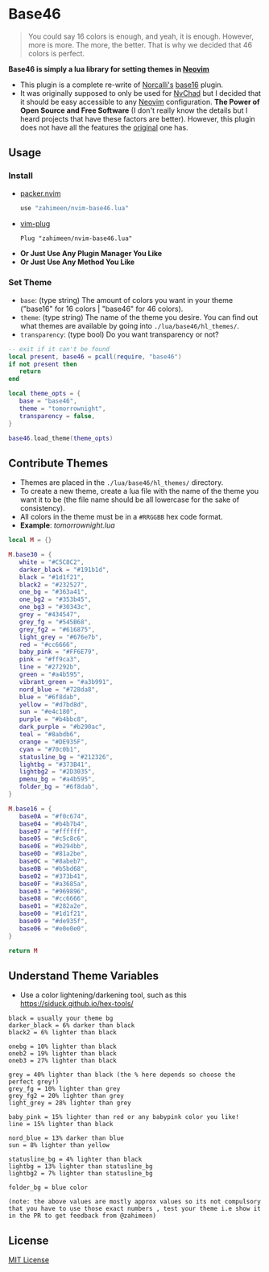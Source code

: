 # Base46

> You could say 16 colors is enough, and yeah, it is enough.
> However, more is more.
> The more, the better.
> That is why we decided that 46 colors is perfect.

**Base46 is simply a lua library for setting themes in [Neovim](https://github.com/neovim/neovim)**

- This plugin is a complete re-write of [Norcalli's](https://github.com/norcalli) [base16](https://github.com/norcalli/nvim-base16.lua) plugin.
- It was originally supposed to only be used for [NvChad](https://github.com/NvChad) but I decided that it should be easy accessible to any [Neovim](https://github.com/neovim/neovim) configuration. **The Power of Open Source and Free Software** (I don't really know the details but I heard projects that have these factors are better). However, this plugin does not have all the features the [original](https://github.com/NvChad/base46) one has.

## Usage

### Install

- [packer.nvim](https://github.com/wbthomason/packer.nvim)
  ```lua
  use "zahimeen/nvim-base46.lua"
  ```
- [vim-plug](https://github.com/junegunn/vim-plug)
  ```vim
  Plug "zahimeen/nvim-base46.lua"
  ```
- **Or Just Use Any Plugin Manager You Like**
- **Or Just Use Any Method You Like**

### Set Theme

- `base`: (type string) The amount of colors you want in your theme ("base16" for 16 colors | "base46" for 46 colors).
- `theme`: (type string) The name of the theme you desire. You can find out what themes are available by going into `./lua/base46/hl_themes/`.
- `transparency`: (type bool) Do you want transparency or not?
 
```lua
-- exit if it can't be found
local present, base46 = pcall(require, "base46")
if not present then
   return
end

local theme_opts = {
   base = "base46",
   theme = "tomorrownight",
   transparency = false,
}

base46.load_theme(theme_opts)
```

## Contribute Themes

- Themes are placed in the `./lua/base46/hl_themes/` directory.
- To create a new theme, create a lua file with the name of the theme you want it to be (the file name should be all lowercase for the sake of consistency).
- All colors in the theme must be in a `#RRGGBB` hex  code format.
- **Example**: *tomorrownight.lua*

```lua
local M = {}

M.base30 = {
   white = "#C5C8C2",
   darker_black = "#191b1d",
   black = "#1d1f21",
   black2 = "#232527",
   one_bg = "#363a41",
   one_bg2 = "#353b45",
   one_bg3 = "#30343c",
   grey = "#434547",
   grey_fg = "#545B68",
   grey_fg2 = "#616875",
   light_grey = "#676e7b",
   red = "#cc6666",
   baby_pink = "#FF6E79",
   pink = "#ff9ca3",
   line = "#27292b",
   green = "#a4b595",
   vibrant_green = "#a3b991",
   nord_blue = "#728da8",
   blue = "#6f8dab",
   yellow = "#d7bd8d",
   sun = "#e4c180",
   purple = "#b4bbc8",
   dark_purple = "#b290ac",
   teal = "#8abdb6",
   orange = "#DE935F",
   cyan = "#70c0b1",
   statusline_bg = "#212326",
   lightbg = "#373B41",
   lightbg2 = "#2D3035",
   pmenu_bg = "#a4b595",
   folder_bg = "#6f8dab",
}

M.base16 = {
   base0A = "#f0c674",
   base04 = "#b4b7b4",
   base07 = "#ffffff",
   base05 = "#c5c8c6",
   base0E = "#b294bb",
   base0D = "#81a2be",
   base0C = "#8abeb7",
   base0B = "#b5bd68",
   base02 = "#373b41",
   base0F = "#a3685a",
   base03 = "#969896",
   base08 = "#cc6666",
   base01 = "#282a2e",
   base00 = "#1d1f21",
   base09 = "#de935f",
   base06 = "#e0e0e0",
}

return M
```

## Understand Theme Variables

- Use a color lightening/darkening tool, such as this https://siduck.github.io/hex-tools/

```
black = usually your theme bg 
darker_black = 6% darker than black
black2 = 6% lighter than black

onebg = 10% lighter than black
oneb2 = 19% lighter than black
oneb3 = 27% lighter than black

grey = 40% lighter than black (the % here depends so choose the perfect grey!)
grey_fg = 10% lighter than grey
grey_fg2 = 20% lighter than grey
light_grey = 28% lighter than grey

baby_pink = 15% lighter than red or any babypink color you like!
line = 15% lighter than black 

nord_blue = 13% darker than blue 
sun = 8% lighter than yellow

statusline_bg = 4% lighter than black
lightbg = 13% lighter than statusline_bg
lightbg2 = 7% lighter than statusline_bg

folder_bg = blue color

(note: the above values are mostly approx values so its not compulsory that you have to use those exact numbers , test your theme i.e show it in the PR to get feedback from @zahimeen)
```

## License

[MIT License](./LICENSE.md)
